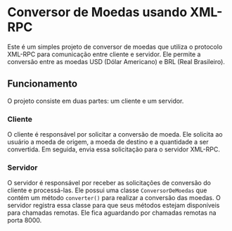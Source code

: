 # Conversor de Moedas usando XML-RPC

Este é um simples projeto de conversor de moedas que utiliza o protocolo XML-RPC para comunicação entre cliente e servidor. Ele permite a conversão entre as moedas USD (Dólar Americano) e BRL (Real Brasileiro).

## Funcionamento

O projeto consiste em duas partes: um cliente e um servidor.

### Cliente

O cliente é responsável por solicitar a conversão de moeda. Ele solicita ao usuário a moeda de origem, a moeda de destino e a quantidade a ser convertida. Em seguida, envia essa solicitação para o servidor XML-RPC.

### Servidor

O servidor é responsável por receber as solicitações de conversão do cliente e processá-las. Ele possui uma classe `ConversorDeMoedas` que contém um método `converter()` para realizar a conversão das moedas. O servidor registra essa classe para que seus métodos estejam disponíveis para chamadas remotas. Ele fica aguardando por chamadas remotas na porta 8000.


